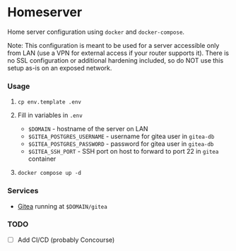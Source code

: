 # Homeserver
Home server configuration using `docker` and `docker-compose`.

Note: This configuration is meant to be used for a server accessible only from LAN (use a VPN for external access if your router supports it). There is no SSL configuration or additional hardening included, so do NOT use this setup as-is on an exposed network.

### Usage
1. `cp env.template .env`

2. Fill in variables in `.env`

    - `$DOMAIN` - hostname of the server on LAN
    - `$GITEA_POSTGRES_USERNAME` - username for gitea user in `gitea-db`
    - `$GITEA_POSTGRES_PASSWORD` - password for gitea user in `gitea-db`
    - `$GITEA_SSH_PORT` - SSH port on host to forward to port 22 in `gitea` container

3. `docker compose up -d`
    

### Services
- [Gitea](https://gitea.io/en-us/) running at `$DOMAIN/gitea`

### TODO
- [ ] Add CI/CD (probably Concourse)